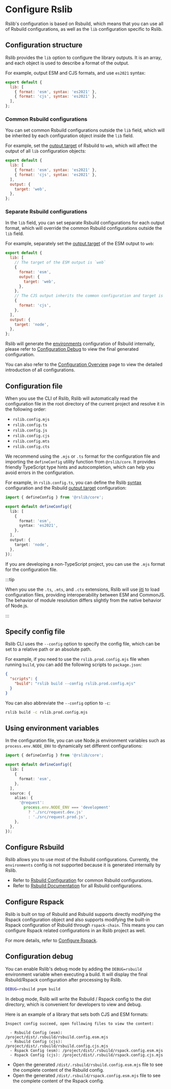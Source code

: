 # Configure Rslib

Rslib's configuration is based on Rsbuild, which means that you can use all of Rsbuild configurations, as well as the `lib` configuration specific to Rslib.

## Configuration structure

Rslib provides the `lib` option to configure the library outputs. It is an array, and each object is used to describe a format of the output.

For example, output ESM and CJS formats, and use `es2021` syntax:

```js title="rslib.config.mjs"
export default {
  lib: [
    { format: 'esm', syntax: 'es2021' },
    { format: 'cjs', syntax: 'es2021' },
  ],
};
```

### Common Rsbuild configurations

You can set common Rsbuild configurations outside the `lib` field, which will be inherited by each configuration object inside the `lib` field.

For example, set the [output.target](/config/rsbuild/output.md#outputtarget) of Rsbuild to `web`, which will affect the output of all `lib` configuration objects:

```js title="rslib.config.mjs"
export default {
  lib: [
    { format: 'esm', syntax: 'es2021' },
    { format: 'cjs', syntax: 'es2021' },
  ],
  output: {
    target: 'web',
  },
};
```

### Separate Rsbuild configurations

In the `lib` field, you can set separate Rsbuild configurations for each output format, which will override the common Rsbuild configurations outside the `lib` field.

For example, separately set the [output.target](/config/rsbuild/output.md#outputtarget) of the ESM output to `web`:

```js title="rslib.config.mjs"
export default {
  lib: [
    // The target of the ESM output is `web`
    {
      format: 'esm',
      output: {
        target: 'web',
      },
    },
    // The CJS output inherits the common configuration and target is `node`
    {
      format: 'cjs',
    },
  ],
  output: {
    target: 'node',
  },
};
```

Rslib will generate the [environments](https://rsbuild.rs/config/environments) configuration of Rsbuild internally, please refer to [Configuration Debug](#configuration-debug) to view the final generated configuration.

You can also refer to the [Configuration Overview](/config/index.md) page to view the detailed introduction of all configurations.

## Configuration file

When you use the CLI of Rslib, Rslib will automatically read the configuration file in the root directory of the current project and resolve it in the following order:

* `rslib.config.mjs`
* `rslib.config.ts`
* `rslib.config.js`
* `rslib.config.cjs`
* `rslib.config.mts`
* `rslib.config.cts`

We recommend using the `.mjs` or `.ts` format for the configuration file and importing the `defineConfig` utility function from `@rslib/core`. It provides friendly TypeScript type hints and autocompletion, which can help you avoid errors in the configuration.

For example, in `rslib.config.ts`, you can define the Rslib [syntax](/config/lib/syntax.md) configuration and the Rsbuild [output.target](https://rsbuild.rs/config/output/target#outputtarget) configuration:

```ts title="rslib.config.ts"
import { defineConfig } from '@rslib/core';

export default defineConfig({
  lib: [
    {
      format: 'esm',
      syntax: 'es2021',
    },
  ],
  output: {
    target: 'node',
  },
});
```

If you are developing a non-TypeScript project, you can use the `.mjs` format for the configuration file.

:::tip

When you use the `.ts`, `.mts`, and `.cts` extensions, Rslib will use [jiti](https://github.com/unjs/jiti) to load configuration files, providing interoperability between ESM and CommonJS. The behavior of module resolution differs slightly from the native behavior of Node.js.

:::

## Specify config file

Rslib CLI uses the `--config` option to specify the config file, which can be set to a relative path or an absolute path.

For example, if you need to use the `rslib.prod.config.mjs` file when running `build`, you can add the following scripts to `package.json`:

```json title="package.json"
{
  "scripts": {
    "build": "rslib build --config rslib.prod.config.mjs"
  }
}
```

You can also abbreviate the `--config` option to `-c`:

```bash
rslib build -c rslib.prod.config.mjs
```

## Using environment variables

In the configuration file, you can use Node.js environment variables such as `process.env.NODE_ENV` to dynamically set different configurations:

```ts title="rslib.config.ts"
import { defineConfig } from '@rslib/core';

export default defineConfig({
  lib: [
    {
      format: 'esm',
    },
  ],
  source: {
    alias: {
      '@request':
        process.env.NODE_ENV === 'development'
          ? './src/request.dev.js'
          : './src/request.prod.js',
    },
  },
});
```

## Configure Rsbuild

Rslib allows you to use most of the Rsbuild configurations. Currently, the `environments` config is not supported because it is generated internally by Rslib.

* Refer to [Rsbuild Configuration](/config/rsbuild/index.md) for common Rsbuild configurations.
* Refer to [Rsbuild Documentation](https://rsbuild.rs/config/index#config-overview) for all Rsbuild configurations.

## Configure Rspack

Rslib is built on top of Rsbuild and Rsbuild supports directly modifying the Rspack configuration object and also supports modifying the built-in Rspack configuration of Rsbuild through `rspack-chain`. This means you can configure Rspack related configurations in an Rslib project as well.

For more details, refer to [Configure Rspack](https://rsbuild.rs/guide/basic/configure-rspack).

## Configuration debug

You can enable Rslib's debug mode by adding the `DEBUG=rsbuild` environment variable when executing a build. It will display the final Rsbuild/Rspack configuration after processing by Rslib.

```bash
DEBUG=rsbuild pnpm build
```

In debug mode, Rslib will write the Rsbuild / Rspack config to the dist directory, which is convenient for developers to view and debug.

Here is an example of a library that sets both CJS and ESM formats:

```
Inspect config succeed, open following files to view the content:

  - Rsbuild Config (esm): /project/dist/.rsbuild/rsbuild.config.esm.mjs
  - Rsbuild Config (cjs): /project/dist/.rsbuild/rsbuild.config.cjs.mjs
  - Rspack Config (esm): /project/dist/.rsbuild/rspack.config.esm.mjs
  - Rspack Config (cjs): /project/dist/.rsbuild/rspack.config.cjs.mjs
```

* Open the generated `/dist/.rsbuild/rsbuild.config.esm.mjs` file to see the complete content of the Rsbuild config.
* Open the generated `/dist/.rsbuild/rspack.config.esm.mjs` file to see the complete content of the Rspack config.
